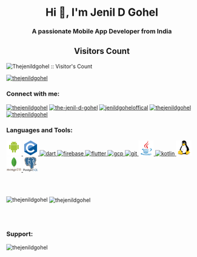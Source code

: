 <h1 align="center">Hi 👋, I'm Jenil D Gohel</h1>
<h3 align="center">A passionate Mobile App Developer from India</h3>

<!-- <p align="left"> <img src="https://komarev.com/ghpvc/?username=thejenildgohel&label=Profile%20views&color=0e75b6&style=flat" alt="thejenildgohel" /> </p> -->
<h2 align="center"> Visitors Count </h3>
<img src="https://profile-counter.glitch.me/{Thejenildgohel}/count.svg" alt="Thejenildgohel :: Visitor's Count" align="center" />

<p align="left"> <a href="https://twitter.com/thejenildgohel" target="blank"><img src="https://img.shields.io/twitter/follow/thejenildgohel?logo=twitter&style=for-the-badge" alt="thejenildgohel" /></a> </p>

<h3 align="left">Connect with me:</h3>
<p align="left">
<a href="https://twitter.com/thejenildgohel" target="blank"><img align="center" src="https://raw.githubusercontent.com/rahuldkjain/github-profile-readme-generator/master/src/images/icons/Social/twitter.svg" alt="thejenildgohel" height="30" width="40" /></a>
<a href="https://linkedin.com/in/the-jenil-d-gohel" target="blank"><img align="center" src="https://raw.githubusercontent.com/rahuldkjain/github-profile-readme-generator/master/src/images/icons/Social/linked-in-alt.svg" alt="the-jenil-d-gohel" height="30" width="40" /></a>
<a href="https://fb.com/jenildgoheloffical" target="blank"><img align="center" src="https://raw.githubusercontent.com/rahuldkjain/github-profile-readme-generator/master/src/images/icons/Social/facebook.svg" alt="jenildgoheloffical" height="30" width="40" /></a>
<a href="https://instagram.com/thejenildgohel" target="blank"><img align="center" src="https://raw.githubusercontent.com/rahuldkjain/github-profile-readme-generator/master/src/images/icons/Social/instagram.svg" alt="thejenildgohel" height="30" width="40" /></a>
<a href="https://www.youtube.com/channel/UC6Po-lhZiZ7PtQ1iKhsH35Q" target="blank"><img align="center" src="https://raw.githubusercontent.com/rahuldkjain/github-profile-readme-generator/master/src/images/icons/Social/youtube.svg" alt="thejenildgohel" height="30" width="40" /></a>
</p>

<h3 align="left">Languages and Tools:</h3>
<p align="left"> <a href="https://developer.android.com" target="_blank" rel="noreferrer"> <img src="https://raw.githubusercontent.com/devicons/devicon/master/icons/android/android-original-wordmark.svg" alt="android" width="40" height="40"/> </a> <a href="https://www.cprogramming.com/" target="_blank" rel="noreferrer"> <img src="https://raw.githubusercontent.com/devicons/devicon/master/icons/c/c-original.svg" alt="c" width="40" height="40"/> </a> <a href="https://dart.dev" target="_blank" rel="noreferrer"> <img src="https://www.vectorlogo.zone/logos/dartlang/dartlang-icon.svg" alt="dart" width="40" height="40"/> </a> <a href="https://firebase.google.com/" target="_blank" rel="noreferrer"> <img src="https://www.vectorlogo.zone/logos/firebase/firebase-icon.svg" alt="firebase" width="40" height="40"/> </a> <a href="https://flutter.dev" target="_blank" rel="noreferrer"> <img src="https://www.vectorlogo.zone/logos/flutterio/flutterio-icon.svg" alt="flutter" width="40" height="40"/> </a> <a href="https://cloud.google.com" target="_blank" rel="noreferrer"> <img src="https://www.vectorlogo.zone/logos/google_cloud/google_cloud-icon.svg" alt="gcp" width="40" height="40"/> </a> <a href="https://git-scm.com/" target="_blank" rel="noreferrer"> <img src="https://www.vectorlogo.zone/logos/git-scm/git-scm-icon.svg" alt="git" width="40" height="40"/> </a> <a href="https://www.java.com" target="_blank" rel="noreferrer"> <img src="https://raw.githubusercontent.com/devicons/devicon/master/icons/java/java-original.svg" alt="java" width="40" height="40"/> </a> <a href="https://kotlinlang.org" target="_blank" rel="noreferrer"> <img src="https://www.vectorlogo.zone/logos/kotlinlang/kotlinlang-icon.svg" alt="kotlin" width="40" height="40"/> </a> <a href="https://www.linux.org/" target="_blank" rel="noreferrer"> <img src="https://raw.githubusercontent.com/devicons/devicon/master/icons/linux/linux-original.svg" alt="linux" width="40" height="40"/> </a> <a href="https://www.mongodb.com/" target="_blank" rel="noreferrer"> <img src="https://raw.githubusercontent.com/devicons/devicon/master/icons/mongodb/mongodb-original-wordmark.svg" alt="mongodb" width="40" height="40"/> </a> <a href="https://www.postgresql.org" target="_blank" rel="noreferrer"> <img src="https://raw.githubusercontent.com/devicons/devicon/master/icons/postgresql/postgresql-original-wordmark.svg" alt="postgresql" width="40" height="40"/> </a> </p>

<br><br>
<p><img align="left" src="https://github-readme-stats.vercel.app/api/top-langs?username=thejenildgohel&show_icons=true&locale=en&layout=compact" alt="thejenildgohel" /></p>

<p>&nbsp;<img align="center" src="https://github-readme-stats.vercel.app/api?username=thejenildgohel&show_icons=true&locale=en" alt="thejenildgohel" /></p>

<br><br>
<h3 align="left">Support:</h3>
<p><a href="https://ko-fi.com/thejenildgohel"> <img align="left" src="https://cdn.ko-fi.com/cdn/kofi3.png?v=3" height="50" width="210" alt="thejenildgohel" /></a></p>
